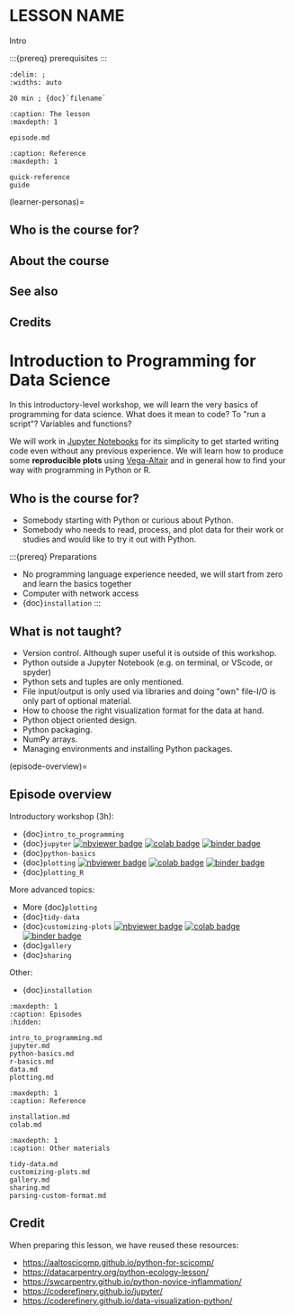 # LESSON NAME

Intro

:::{prereq}
prerequisites
:::

```{csv-table}
:delim: ;
:widths: auto

20 min ; {doc}`filename`
```

```{toctree}
:caption: The lesson
:maxdepth: 1

episode.md
```

```{toctree}
:caption: Reference
:maxdepth: 1

quick-reference
guide
```

(learner-personas)=

## Who is the course for?

## About the course

## See also

## Credits
# Introduction to Programming for Data Science

In this introductory-level workshop, we will learn the very basics of programming for data science.
What does it mean to code? To "run a script"? Variables and functions?

We will work in [Jupyter Notebooks](https://jupyter.org/) for its simplicity to get started writing
code even without any previous experience. We will learn how to produce some **reproducible plots** using
[Vega-Altair](https://altair-viz.github.io/) and in general how to find your way with programming in Python or R.


## Who is the course for?

- Somebody starting with Python or curious about Python.
- Somebody who needs
  to read, process, and plot data for their work or studies and would like to
  try it out with Python.

:::{prereq} Preparations
- No programming language experience needed, we will start from zero and learn the basics together
- Computer with network access
- {doc}`installation`
:::


## What is not taught?

- Version control. Although super useful it is outside of this workshop.
- Python outside a Jupyter Notebook (e.g. on terminal, or VScode, or spyder) 
- Python sets and tuples are only mentioned.
- File input/output is only used via libraries and doing "own" file-I/O is only part
  of optional material.
- How to choose the right visualization format for the data at hand.
- Python object oriented design.
- Python packaging.
- NumPy arrays.
- Managing environments and installing Python packages.

(episode-overview)=

## Episode overview

Introductory workshop (3h):
- {doc}`intro_to_programming`
- {doc}`jupyter`
  [![nbviewer badge](https://img.shields.io/badge/view%20on-nbviewer-brightgreen.svg)](https://nbviewer.org/github/coderefinery/data-visualization-python/blob/main/notebooks/first-notebook.ipynb)
  [![colab badge](https://colab.research.google.com/assets/colab-badge.svg)](https://colab.research.google.com/github/coderefinery/data-visualization-python/blob/main/notebooks/first-notebook.ipynb)
  [![binder badge](https://mybinder.org/badge_logo.svg)](https://mybinder.org/v2/gh/coderefinery/data-visualization-python/HEAD?labpath=notebooks%2Ffirst-notebook.ipynb)
- {doc}`python-basics`
- {doc}`plotting`
  [![nbviewer badge](https://img.shields.io/badge/view%20on-nbviewer-brightgreen.svg)](https://nbviewer.org/github/coderefinery/data-visualization-python/blob/main/notebooks/plotting.ipynb)
  [![colab badge](https://colab.research.google.com/assets/colab-badge.svg)](https://colab.research.google.com/github/coderefinery/data-visualization-python/blob/main/notebooks/plotting.ipynb)
  [![binder badge](https://mybinder.org/badge_logo.svg)](https://mybinder.org/v2/gh/coderefinery/data-visualization-python/HEAD?labpath=notebooks%2Fplotting.ipynb)
- {doc}`plotting_R`

More advanced topics:
- More {doc}`plotting`
- {doc}`tidy-data`
- {doc}`customizing-plots`
  [![nbviewer badge](https://img.shields.io/badge/view%20on-nbviewer-brightgreen.svg)](https://nbviewer.org/github/coderefinery/data-visualization-python/blob/main/notebooks/customizing.ipynb)
  [![colab badge](https://colab.research.google.com/assets/colab-badge.svg)](https://colab.research.google.com/github/coderefinery/data-visualization-python/blob/main/notebooks/customizing.ipynb)
  [![binder badge](https://mybinder.org/badge_logo.svg)](https://mybinder.org/v2/gh/coderefinery/data-visualization-python/HEAD?labpath=notebooks%2Fcustomizing.ipynb)
- {doc}`gallery`
- {doc}`sharing`

Other:
- {doc}`installation`


```{toctree}
:maxdepth: 1
:caption: Episodes
:hidden:

intro_to_programming.md
jupyter.md
python-basics.md
r-basics.md
data.md
plotting.md
```

```{toctree}
:maxdepth: 1
:caption: Reference

installation.md
colab.md
```

```{toctree}
:maxdepth: 1
:caption: Other materials

tidy-data.md
customizing-plots.md
gallery.md
sharing.md
parsing-custom-format.md
```


## Credit

When preparing this lesson, we have reused these resources:

- <https://aaltoscicomp.github.io/python-for-scicomp/>
- <https://datacarpentry.org/python-ecology-lesson/>
- <https://swcarpentry.github.io/python-novice-inflammation/>
- <https://coderefinery.github.io/jupyter/>
- <https://coderefinery.github.io/data-visualization-python/>
